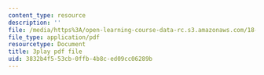 ```yaml
---
content_type: resource
description: ''
file: /media/https%3A/open-learning-course-data-rc.s3.amazonaws.com/18-02sc-multivariable-calculus-fall-2010/3832b4f553cb0ffb4b8ced09cc06289b_lCKxeRiBdjQ.pdf
file_type: application/pdf
resourcetype: Document
title: 3play pdf file
uid: 3832b4f5-53cb-0ffb-4b8c-ed09cc06289b
---
```

